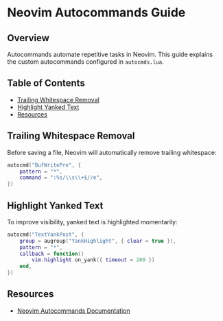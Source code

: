 # Neovim Autocommands Guide

## Overview
Autocommands automate repetitive tasks in Neovim. This guide explains the custom autocommands configured in `autocmds.lua`.

## Table of Contents
  - [Trailing Whitespace Removal](#trailing-whitespace-removal)
  - [Highlight Yanked Text](#highlight-yanked-text)
  - [Resources](#resources)

## Trailing Whitespace Removal
Before saving a file, Neovim will automatically remove trailing whitespace:
```lua
autocmd("BufWritePre", {
    pattern = "*",
    command = ":%s/\\s\\+$//e",
})
```

## Highlight Yanked Text
To improve visibility, yanked text is highlighted momentarily:
```lua
autocmd("TextYankPost", {
    group = augroup("YankHighlight", { clear = true }),
    pattern = "*",
    callback = function()
        vim.highlight.on_yank({ timeout = 200 })
    end,
})
```

## Resources
- [Neovim Autocommands Documentation](https://neovim.io/doc/)

